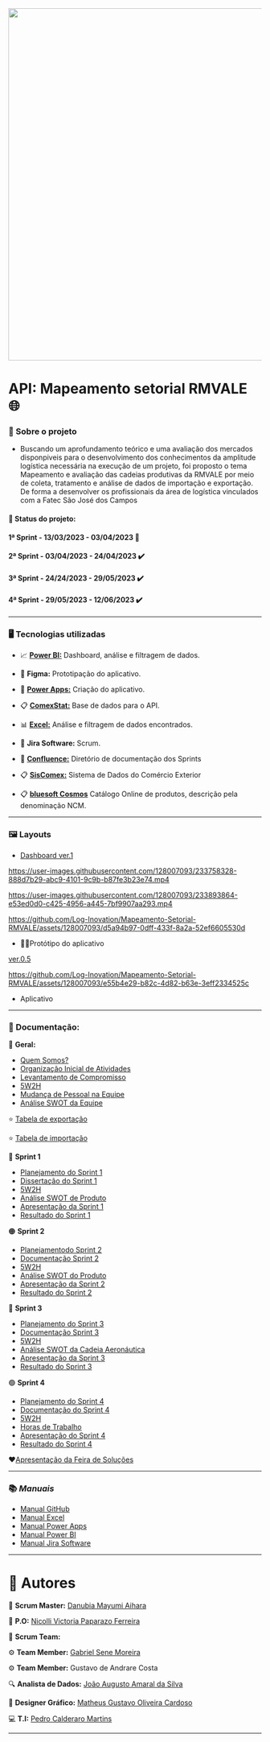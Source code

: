 <div align="center">
 <img src="https://github.com/Log-Inovation/Mapeamento-Setorial-RMVALE/assets/128007093/67322dc7-e39f-41b8-b098-523269e22484.jpg" width="700px" />
</div>


# API: Mapeamento setorial RMVALE :globe_with_meridians:

### :mag_right: Sobre o projeto
- Buscando um aprofundamento teórico e uma avaliação dos mercados disponpiveis para o desenvolvimento dos conhecimentos da amplitude logística necessária na execução de um projeto, foi proposto o tema Mapeamento e avaliação das cadeias produtivas da RMVALE por meio de coleta, tratamento e análise de dados de importação e exportação. De forma a desenvolver os profissionais da área de logística vinculados com a Fatec São José dos Campos

#### :date: **Status do projeto:**

#### 1ª Sprint - 13/03/2023 - 03/04/2023 :100:

#### 2ª Sprint - 03/04/2023 - 24/04/2023 :heavy_check_mark:

#### 3ª Sprint - 24/24/2023 - 29/05/2023 ✔️

#### 4ª Sprint - 29/05/2023 - 12/06/2023 ✔️

----------------------------------------------------

### :desktop_computer: Tecnologias utilizadas
- :chart_with_upwards_trend:  [**Power BI:**](https://app.powerbi.com) Dashboard, análise e filtragem de dados.  

- :wrench: **Figma:** Prototipação do aplicativo.

- :calling: [**Power Apps:**](https://make.powerapps.com) Criação do aplicativo. 

- :clipboard: [**ComexStat:**](http://comexstat.mdic.gov.br/en/home) Base de dados para o API. 

- :bar_chart: [**Excel:**](https://www.microsoft365.com/launch/excel?auth=2) Análise e filtragem de dados encontrados.

- :memo: **Jira Software:** Scrum.

- 📕 [**Confluence:**](https://loginovation2.atlassian.net/wiki/spaces/LI/overview?homepageId=786629) Diretório de documentação dos Sprints

- :clipboard: [**SisComex:**](https://portalunico.siscomex.gov.br/portal/) Sistema de Dados do Comércio Exterior

- 📋 [**bluesoft Cosmos**](https://cosmos.bluesoft.com.br/ncms) Catálogo Online de produtos, descrição pela denominação NCM.

----------------------------------------------

### :framed_picture: Layouts
- [Dashboard ver.1](https://fatecspgov.sharepoint.com/:u:/r/sites/G2-LOGPIIN-20231/Shared%20Documents/General/Sprint%201/MAPA2.0.pbix?csf=1&web=1&e=BWIjuy)



https://user-images.githubusercontent.com/128007093/233758328-888d7b29-abc9-4101-9c9b-b87fe3b23e74.mp4




https://user-images.githubusercontent.com/128007093/233893864-e53ed0d0-c425-4956-a445-7bf9907aa293.mp4






https://github.com/Log-Inovation/Mapeamento-Setorial-RMVALE/assets/128007093/d5a94b97-0dff-433f-8a2a-52ef6605530d





- 🧰📱Protótipo do aplicativo



[ver.0.5](https://user-images.githubusercontent.com/128007093/233906599-4aa1fecf-8bde-4de8-9efc-6c5b9f257f76.mp4)





https://github.com/Log-Inovation/Mapeamento-Setorial-RMVALE/assets/128007093/e55b4e29-b82c-4d82-b63e-3eff2334525c




- Aplicativo

--------------------------------------

### :bookmark_tabs: Documentação:

:large_blue_diamond: **Geral:**

- [Quem Somos?](https://drive.google.com/file/d/1wQ7nxFPQt0JZuSD7HwwYR_FHTR268gMg/view?usp=sharing)
- [Organização Inicial de Atividades](https://drive.google.com/file/d/14l1BefSmHAeT5AmP3PJrxoIiw42DhiFr/view?usp=sharing)
- [Levantamento de Compromisso](https://drive.google.com/file/d/1g8T7Fa0jsLovm-F0Ox_rta2OW_eAWCdg/view?usp=sharing)
- [5W2H](https://drive.google.com/file/d/1DDskLsPAzvosWf9HQTAzaWvROGxoVSG9/view?usp=sharing)
- [Mudança de Pessoal na Equipe](https://drive.google.com/file/d/1GRXXSCY2DejVnjJ8P_m00aVAJ-5wbXxC/view?usp=sharing)
- [Análise SWOT da Equipe](https://drive.google.com/file/d/1m6_Eg3dGL0qBb-_TZnn1tctSyV6Tdjqp/view?usp=sharing)

:star: [Tabela de exportação](http://comexstat.mdic.gov.br/pt/municipio/79521)

:star: [Tabela de importação](http://comexstat.mdic.gov.br/pt/municipio/79520)

:large_blue_circle: **Sprint 1**

- [Planejamento do Sprint 1](https://drive.google.com/file/d/1eZecS2tzGNP2yl5gC8oo3ylpS7dHq6_5/view?usp=sharingf)
- [Dissertação do Sprint 1](https://drive.google.com/file/d/1CwbeytGQlYsIEIPRedN1rSx3ru2Daof_/view?usp=sharing)
- [5W2H](https://drive.google.com/file/d/1SeeWLrTqo5fqOZAkbQ-0APcF7YQHUMwC/view?usp=sharing)
- [Análise SWOT de Produto](https://drive.google.com/file/d/1Yol-HvYnAqUZ0mNsHzCnM8KOVNGH2xce/view?usp=sharing)
- [Apresentação da Sprint 1](https://drive.google.com/file/d/10d3BKdoO9v2njsge7glm90ktQ_RHd_5t/view?usp=sharing)
- [Resultado do Sprint 1](https://drive.google.com/file/d/1msKvbntMXr1CrokK7HXpGnpxpgd8g7_3/view?usp=sharing)


:orange_circle: **Sprint 2**

- [Planejamentodo Sprint 2](https://drive.google.com/file/d/14u0yIqV2Pd_JAyHohaToFi_THLZMYdxl/view?usp=sharing)
- [Documentação Sprint 2](https://drive.google.com/file/d/1YgeC_CkxgRyuULrIjAz-80l8rOLLSE2r/view?usp=sharing)
- [5W2H](https://drive.google.com/file/d/1MZWiwMfag3OgZA70dnMyeOzUdKtlHtd-/view?usp=sharing)
- [Análise SWOT do Produto](https://drive.google.com/file/d/1ixcjo9Q9qIUMK-aTr4CdO0xiaBMU6dgk/view?usp=sharing)
- [Apresentação da Sprint 2](https://view.genial.ly/6471e98c4ee68f0019b70564/interactive-image-copy-basic-interactive-image)
- [Resultado do Sprint 2](https://drive.google.com/file/d/1KGa_J8J6nmGb-vLwAFhIB94_pmy_z2wJ/view?usp=sharing)


:red_circle: **Sprint 3**

- [Planejamento do Sprint 3](https://drive.google.com/file/d/13CwsVwIn_AOXC1GVWA_MHkgfm-5lu1if/view?usp=sharing)
- [Documentação Sprint 3](https://drive.google.com/file/d/16sVKdhkKnsZQTIQJfM7AqEx8jL4-ZnE5/view?usp=sharing)
- [5W2H](https://drive.google.com/file/d/1fVoWH1vysgIAcE2V2UqA0gK8eLpFhDMu/view?usp=sharing)
- [Análise SWOT da Cadeia Aeronáutica](https://drive.google.com/file/d/1854xJiHA-ecFGNap6SVHIGPJKIBrzYZU/view?usp=sharing)
- [Apresentação da Sprint 3](https://view.genial.ly/642993d0ed6fee001116744f/interactive-image-basic-interactive-image)
- [Resultado do Sprint 3](https://drive.google.com/file/d/1OwasI3Iyeb0llB63X_NMrubd7c7so9aI/view?usp=sharing)




🟢 **Sprint 4**

- [Planejamento do Sprint 4](https://drive.google.com/file/d/1Ps9hT73Hh5KfXBYOpFHyj99ct38O9Liz/view?usp=sharing)
- [Documentação do Sprint 4](https://drive.google.com/file/d/1u4he-zSZtiQwEXHGAgw3LQtRjHz5szFQ/view?usp=sharing)
- [5W2H](https://drive.google.com/file/d/15A2tlE18hcgsdxAvEEh9dc3Y_cDS48p6/view?usp=sharing)
- [Horas de Trabalho](https://drive.google.com/file/d/14KLUIb5Su1BGe5YtKq5FO-H7WQPTXPvB/view?usp=sharing)
- [Apresentação do Sprint 4](https://view.genial.ly/6486db2c774f910012dd6093/interactive-image-copy-spt3)
- [Resultado do Sprint 4](https://drive.google.com/file/d/1EU6gE12jY5U0OkZs4BUPMqmwA9HWrrPI/view?usp=sharing)




♥️[Apresentação da Feira de Soluções](https://www.canva.com/design/DAFlxBddVgk/cHJahDmIZmZrsFcN186RqA/watch?utm_content=DAFlxBddVgk&utm_campaign=designshare&utm_medium=link&utm_source=publishsharelink)

----------------------------------------------------
### :books: *Manuais*

- [Manual GitHub](https://drive.google.com/file/d/1HajR_4ckNlVotii75xxi6pKOVBRnJr1t/view?usp=sharing)
- [Manual Excel](https://drive.google.com/file/d/1nhv6xJx04gLm7pQqSxNw1UrR21AneLMA/view?usp=sharing)
- [Manual Power Apps](https://drive.google.com/file/d/1Nmm8zAEb4bgigqhcMazQhOvtWJ-bc-nK/view?usp=sharing)
- [Manual Power BI](https://drive.google.com/file/d/1PNq_iRAt2-3rqolCVK2LE6YksPw5OUHe/view?usp=sharing)
- [Manual Jira Software](https://drive.google.com/file/d/14hdkzBhumH4SsrQPwszgauus6rHTAUhW/view?usp=sharing)


----------------------------------------------------
# :office: Autores
:drum: **Scrum Master:** [Danubia Mayumi Aihara](https://www.linkedin.com/in/danubia-mayumi-aihara-74332326b/)

:key: **P.O:** [Nicolli Victoria Paparazo Ferreira](https://www.linkedin.com/in/nicolli-paparazo-b6a360261/)

:busts_in_silhouette:	**Scrum Team:**

:gear: **Team Member:** [Gabriel Sene Moreira](https://www.linkedin.com/in/gabriel-sene-moreira-80b339232)

:gear: **Team Member:** Gustavo de Andrare Costa

:mag: **Analista de Dados:** [João Augusto Amaral da Silva](https://www.linkedin.com/in/jo%C3%A3o-augusto-4114b0214)

:art: **Designer Gráfico:** [Matheus Gustavo Oliveira Cardoso](https://www.linkedin.com/in/theuscards)

:computer: **T.I:** [Pedro Calderaro Martins](https://www.linkedin.com/in/pedro-calderaro-175462262/)

----------------------------------------------------
 

